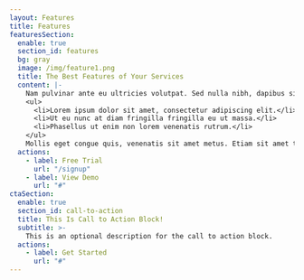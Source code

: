 ```yaml
---
layout: Features
title: Features
featuresSection:
  enable: true
  section_id: features
  bg: gray
  image: /img/feature1.png
  title: The Best Features of Your Services
  content: |-
    Nam pulvinar ante eu ultricies volutpat. Sed nulla nibh, dapibus sit amet cursus quis, fringilla nec sapien. Vestibulum imperdiet nunc bibendum consectetur lobortis.<p/>
    <ul>
      <li>Lorem ipsum dolor sit amet, consectetur adipiscing elit.</li> 
      <li>Ut eu nunc at diam fringilla fringilla eu ut massa.</li> 
      <li>Phasellus ut enim non lorem venenatis rutrum.</li> 
    </ul>
    Mollis eget congue quis, venenatis sit amet metus. Etiam sit amet tortor sed justo tempor condimentum.
  actions:
    - label: Free Trial
      url: "/signup"
    - label: View Demo
      url: "#"
ctaSection:
  enable: true
  section_id: call-to-action
  title: This Is Call to Action Block! 
  subtitle: >-
    This is an optional description for the call to action block.
  actions:
    - label: Get Started
      url: "#"
---
```



